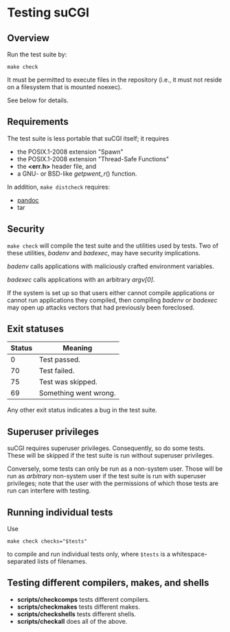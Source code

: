 # Testing suCGI

## Overview

Run the test suite by:

    make check

It must be permitted to execute files in the repository
(i.e., it must not reside on a filesystem that is mounted noexec).

See below for details.


## Requirements

The test suite is less portable that suCGI itself; it requires

* the POSIX.1-2008 extension "Spawn"
* the POSIX.1-2008 extension "Thread-Safe Functions"
* the **<err.h>** header file, and
* a GNU- or BSD-like *getpwent_r*() function.

In addition, `make distcheck` requires:

* [pandoc](https://pandoc.org/)
* tar


## Security

`make check` will compile the test suite and the utilities used by tests.
Two of these utilities, *badenv* and *badexec*, may have security implications.

*badenv* calls applications with maliciously crafted environment variables.

*badexec* calls applications with an arbitrary *argv[0]*.

If the system is set up so that users either cannot compile applications or
cannot run applications they compiled, then compiling *badenv* or *badexec*
may open up attacks vectors that had previously been foreclosed.


## Exit statuses

| Status        | Meaning               |
| ------------- | --------------------- |
| 0             | Test passed.          |
| 70            | Test failed.          |
| 75            | Test was skipped.     |
| 69            | Something went wrong. |

Any other exit status indicates a bug in the test suite.


## Superuser privileges

suCGI requires superuser privileges. Consequently, so do some tests.
These will be skipped if the test suite is run without superuser privileges.

Conversely, some tests can only be run as a non-system user. Those will
be run as *arbitrary* non-system user if the test suite is run with superuser
privileges; note that the user with the permissions of which those tests are
run can interfere with testing.


## Running individual tests

Use

    make check checks="$tests"

to compile and run individual tests only, where `$tests` is
a whitespace-separated lists of filenames.


## Testing different compilers, makes, and shells

* **scripts/checkcomps** tests different compilers.
* **scripts/checkmakes** tests different makes.
* **scripts/checkshells** tests different shells.
* **scripts/checkall** does all of the above.

